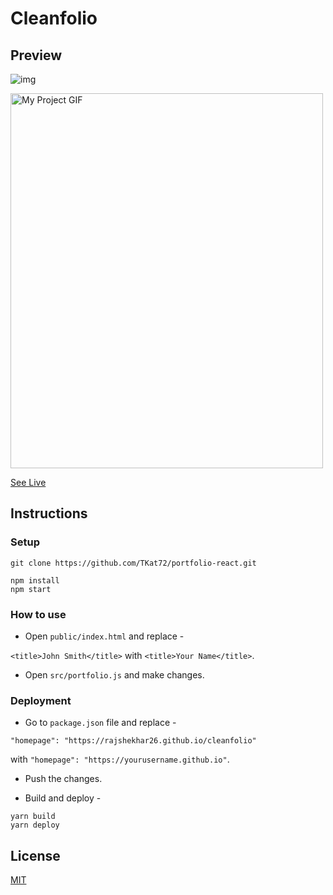 # Cleanfolio

## Preview

<!-- [![Img](https://artstargarm2-backet.s3.amazonaws.com/Screen+Recording+2022-06-28+at+5.42.41+AM.gif)](https://sparkling-lily-63070f.netlify.app) -->
![img](https://artstargarm2-backet.s3.amazonaws.com/Screen+Recording+2022-06-28+at+5.42.41+AM.gif)

<img src="./myScreen.gif" alt="My Project GIF" width="500" height="600">

[See Live](https://sparkling-lily-63070f.netlify.app)

## Instructions

### Setup

```shell
git clone https://github.com/TKat72/portfolio-react.git

```


```shell
npm install
npm start
```


### How to use

- Open `public/index.html` and replace -

`<title>John Smith</title>` with `<title>Your Name</title>`.

- Open `src/portfolio.js` and make changes.

### Deployment

- Go to `package.json` file and replace -

`"homepage": "https://rajshekhar26.github.io/cleanfolio"`

with `"homepage": "https://yourusername.github.io"`.

- Push the changes.

- Build and deploy -

```shell
yarn build
yarn deploy
```

## License

[MIT](https://choosealicense.com/licenses/mit/)
